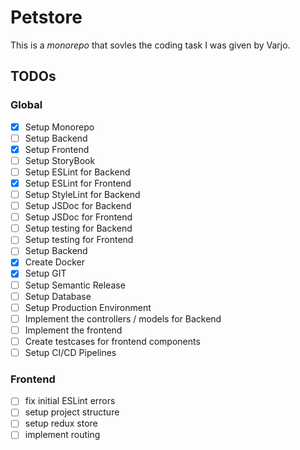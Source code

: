# Petstore

This is a _monorepo_ that sovles the coding task I was given by Varjo.

## TODOs

### Global

- [X] Setup Monorepo
- [ ] Setup Backend
- [X] Setup Frontend
- [ ] Setup StoryBook
- [ ] Setup ESLint for Backend
- [X] Setup ESLint for Frontend
- [ ] Setup StyleLint for Backend
- [ ] Setup JSDoc for Backend
- [ ] Setup JSDoc for Frontend
- [ ] Setup testing for Backend
- [ ] Setup testing for Frontend
- [ ] Setup Backend
- [X] Create Docker
- [X] Setup GIT
- [ ] Setup Semantic Release
- [ ] Setup Database
- [ ] Setup Production Environment
- [ ] Implement the controllers / models for Backend
- [ ] Implement the frontend
- [ ] Create testcases for frontend components
- [ ] Setup CI/CD Pipelines

### Frontend

- [ ] fix initial ESLint errors
- [ ] setup project structure
- [ ] setup redux store
- [ ] implement routing